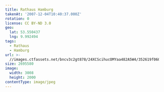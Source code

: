 ```yaml
---
title: Rathaus Hamburg
takenAt: '2007-12-04T10:40:37.000Z'
rotation: 0
license: CC BY-ND 3.0
geo:
  lat: 53.550437
  lng: 9.992494
tags:
  - Rathaus
  - Hamburg
url: >-
  //images.ctfassets.net/bncv3c2gt878/24XCScihucOMYaa482A5W4/352619f06021206b1c1191ea73ec64b6/rathaus-hamburg_4560216732_o
size: 2695580
image:
  width: 3008
  height: 2000
contentType: image/jpeg
---
```


